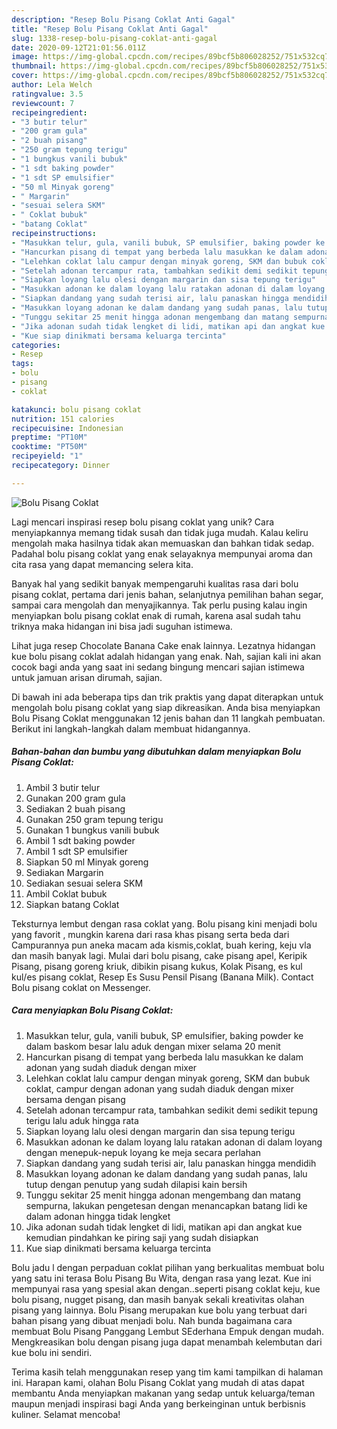 ```yaml
---
description: "Resep Bolu Pisang Coklat Anti Gagal"
title: "Resep Bolu Pisang Coklat Anti Gagal"
slug: 1338-resep-bolu-pisang-coklat-anti-gagal
date: 2020-09-12T21:01:56.011Z
image: https://img-global.cpcdn.com/recipes/89bcf5b806028252/751x532cq70/bolu-pisang-coklat-foto-resep-utama.jpg
thumbnail: https://img-global.cpcdn.com/recipes/89bcf5b806028252/751x532cq70/bolu-pisang-coklat-foto-resep-utama.jpg
cover: https://img-global.cpcdn.com/recipes/89bcf5b806028252/751x532cq70/bolu-pisang-coklat-foto-resep-utama.jpg
author: Lela Welch
ratingvalue: 3.5
reviewcount: 7
recipeingredient:
- "3 butir telur"
- "200 gram gula"
- "2 buah pisang"
- "250 gram tepung terigu"
- "1 bungkus vanili bubuk"
- "1 sdt baking powder"
- "1 sdt SP emulsifier"
- "50 ml Minyak goreng"
- " Margarin"
- "sesuai selera SKM"
- " Coklat bubuk"
- "batang Coklat"
recipeinstructions:
- "Masukkan telur, gula, vanili bubuk, SP emulsifier, baking powder ke dalam baskom besar lalu aduk dengan mixer selama 20 menit"
- "Hancurkan pisang di tempat yang berbeda lalu masukkan ke dalam adonan yang sudah diaduk dengan mixer"
- "Lelehkan coklat lalu campur dengan minyak goreng, SKM dan bubuk coklat, campur dengan adonan yang sudah diaduk dengan mixer bersama dengan pisang"
- "Setelah adonan tercampur rata, tambahkan sedikit demi sedikit tepung terigu lalu aduk hingga rata"
- "Siapkan loyang lalu olesi dengan margarin dan sisa tepung terigu"
- "Masukkan adonan ke dalam loyang lalu ratakan adonan di dalam loyang dengan menepuk-nepuk loyang ke meja secara perlahan"
- "Siapkan dandang yang sudah terisi air, lalu panaskan hingga mendidih"
- "Masukkan loyang adonan ke dalam dandang yang sudah panas, lalu tutup dengan penutup yang sudah dilapisi kain bersih"
- "Tunggu sekitar 25 menit hingga adonan mengembang dan matang sempurna, lakukan pengetesan dengan menancapkan batang lidi ke dalam adonan hingga tidak lengket"
- "Jika adonan sudah tidak lengket di lidi, matikan api dan angkat kue kemudian pindahkan ke piring saji yang sudah disiapkan"
- "Kue siap dinikmati bersama keluarga tercinta"
categories:
- Resep
tags:
- bolu
- pisang
- coklat

katakunci: bolu pisang coklat 
nutrition: 151 calories
recipecuisine: Indonesian
preptime: "PT10M"
cooktime: "PT50M"
recipeyield: "1"
recipecategory: Dinner

---
```



![Bolu Pisang Coklat](https://img-global.cpcdn.com/recipes/89bcf5b806028252/751x532cq70/bolu-pisang-coklat-foto-resep-utama.jpg)

Lagi mencari inspirasi resep bolu pisang coklat yang unik? Cara menyiapkannya memang tidak susah dan tidak juga mudah. Kalau keliru mengolah maka hasilnya tidak akan memuaskan dan bahkan tidak sedap. Padahal bolu pisang coklat yang enak selayaknya mempunyai aroma dan cita rasa yang dapat memancing selera kita.

Banyak hal yang sedikit banyak mempengaruhi kualitas rasa dari bolu pisang coklat, pertama dari jenis bahan, selanjutnya pemilihan bahan segar, sampai cara mengolah dan menyajikannya. Tak perlu pusing kalau ingin menyiapkan bolu pisang coklat enak di rumah, karena asal sudah tahu triknya maka hidangan ini bisa jadi suguhan istimewa.

Lihat juga resep Chocolate Banana Cake enak lainnya. Lezatnya hidangan kue bolu pisang coklat adalah hidangan yang enak. Nah, sajian kali ini akan cocok bagi anda yang saat ini sedang bingung mencari sajian istimewa untuk jamuan arisan dirumah, sajian.


Di bawah ini ada beberapa tips dan trik praktis yang dapat diterapkan untuk mengolah bolu pisang coklat yang siap dikreasikan. Anda bisa menyiapkan Bolu Pisang Coklat menggunakan 12 jenis bahan dan 11 langkah pembuatan. Berikut ini langkah-langkah dalam membuat hidangannya.

<!--inarticleads1-->

##### Bahan-bahan dan bumbu yang dibutuhkan dalam menyiapkan Bolu Pisang Coklat:

1. Ambil 3 butir telur
1. Gunakan 200 gram gula
1. Sediakan 2 buah pisang
1. Gunakan 250 gram tepung terigu
1. Gunakan 1 bungkus vanili bubuk
1. Ambil 1 sdt baking powder
1. Ambil 1 sdt SP emulsifier
1. Siapkan 50 ml Minyak goreng
1. Sediakan  Margarin
1. Sediakan sesuai selera SKM
1. Ambil  Coklat bubuk
1. Siapkan batang Coklat


Teksturnya lembut dengan rasa coklat yang. Bolu pisang kini menjadi bolu yang favorit , mungkin karena dari rasa khas pisang serta beda dari Campurannya pun aneka macam ada kismis,coklat, buah kering, keju vla dan masih banyak lagi. Mulai dari bolu pisang, cake pisang apel, Keripik Pisang, pisang goreng kriuk, dibikin pisang kukus, Kolak Pisang, es kul kul/es pisang coklat, Resep Es Susu Pensil Pisang (Banana Milk). Contact Bolu pisang coklat on Messenger. 

<!--inarticleads2-->

##### Cara menyiapkan Bolu Pisang Coklat:

1. Masukkan telur, gula, vanili bubuk, SP emulsifier, baking powder ke dalam baskom besar lalu aduk dengan mixer selama 20 menit
1. Hancurkan pisang di tempat yang berbeda lalu masukkan ke dalam adonan yang sudah diaduk dengan mixer
1. Lelehkan coklat lalu campur dengan minyak goreng, SKM dan bubuk coklat, campur dengan adonan yang sudah diaduk dengan mixer bersama dengan pisang
1. Setelah adonan tercampur rata, tambahkan sedikit demi sedikit tepung terigu lalu aduk hingga rata
1. Siapkan loyang lalu olesi dengan margarin dan sisa tepung terigu
1. Masukkan adonan ke dalam loyang lalu ratakan adonan di dalam loyang dengan menepuk-nepuk loyang ke meja secara perlahan
1. Siapkan dandang yang sudah terisi air, lalu panaskan hingga mendidih
1. Masukkan loyang adonan ke dalam dandang yang sudah panas, lalu tutup dengan penutup yang sudah dilapisi kain bersih
1. Tunggu sekitar 25 menit hingga adonan mengembang dan matang sempurna, lakukan pengetesan dengan menancapkan batang lidi ke dalam adonan hingga tidak lengket
1. Jika adonan sudah tidak lengket di lidi, matikan api dan angkat kue kemudian pindahkan ke piring saji yang sudah disiapkan
1. Kue siap dinikmati bersama keluarga tercinta


Bolu jadu l dengan perpaduan coklat pilihan yang berkualitas membuat bolu yang satu ini terasa Bolu Pisang Bu Wita, dengan rasa yang lezat. Kue ini mempunyai rasa yang spesial akan dengan..seperti pisang coklat keju, kue bolu pisang, nugget pisang, dan masih banyak sekali kreativitas olahan pisang yang lainnya. Bolu Pisang merupakan kue bolu yang terbuat dari bahan pisang yang dibuat menjadi bolu. Nah bunda bagaimana cara membuat Bolu Pisang Panggang Lembut SEderhana Empuk dengan mudah. Mengkreasikan bolu dengan pisang juga dapat menambah kelembutan dari kue bolu ini sendiri. 

Terima kasih telah menggunakan resep yang tim kami tampilkan di halaman ini. Harapan kami, olahan Bolu Pisang Coklat yang mudah di atas dapat membantu Anda menyiapkan makanan yang sedap untuk keluarga/teman maupun menjadi inspirasi bagi Anda yang berkeinginan untuk berbisnis kuliner. Selamat mencoba!
